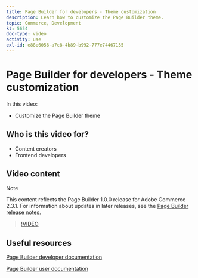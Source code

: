 ```yaml
---
title: Page Builder for developers - Theme customization
description: Learn how to customize the Page Builder theme.
topic: Commerce, Development
kt: 5654
doc-type: video
activity: use
exl-id: e88e6056-a7c8-4b89-b992-777e74467135
---
```

# Page Builder for developers - Theme customization

In this video:

- Customize the Page Builder theme

## Who is this video for?

- Content creators
- Frontend developers

## Video content

>[!NOTE]
>
>This content reflects the Page Builder 1.0.0 release for Adobe Commerce 2.3.1. For information about updates in later releases, see the [Page Builder release notes](https://devdocs.magento.com/page-builder/docs/release-notes.html).

>[!VIDEO](https://video.tv.adobe.com/v/35713?quality=12&learn=on)

## Useful resources

[Page Builder developer documentation](https://devdocs.magento.com/page-builder/docs/index.html)

[Page Builder user documentation](https://docs.magento.com/user-guide/cms/page-builder.html)
